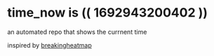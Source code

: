 # time_now is (( 1692943200402 ))

an automated repo that shows the currnent time

inspired by [breakingheatmap](https://github.com/breakingheatmap/breakingheatmap)